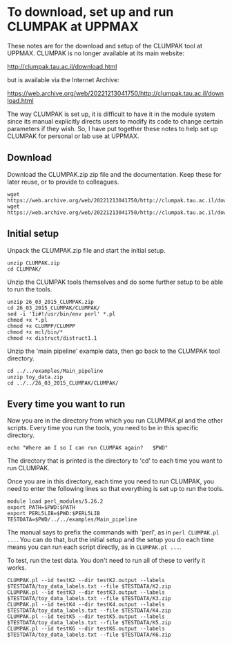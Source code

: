 To download, set up and run CLUMPAK at UPPMAX
=============================================

These notes are for the download and setup of the CLUMPAK tool at UPPMAX.
CLUMPAK is no longer available at its main website:

<http://clumpak.tau.ac.il/download.html>

but is available via the Internet Archive:

<https://web.archive.org/web/20221213041750/http://clumpak.tau.ac.il/download.html>

The way CLUMPAK is set up, it is difficult to have it in the module system
since its manual explicitly directs users to modify its code to change certain
parameters if they wish. So, I have put together these notes to help set up
CLUMPAK for personal or lab use at UPPMAX.


Download
--------

Download the CLUMPAK.zip zip file and the documentation. Keep these for later reuse, or to provide to colleagues.

    wget https://web.archive.org/web/20221213041750/http://clumpak.tau.ac.il/download/CLUMPAK.zip
    wget https://web.archive.org/web/20221213041750/http://clumpak.tau.ac.il/download/CLUMPAK_Documentation.pdf


Initial setup
-------------

Unpack the CLUMPAK.zip file and start the initial setup.

    unzip CLUMPAK.zip
    cd CLUMPAK/

Unzip the CLUMPAK tools themselves and do some further setup to be able to run the tools.

    unzip 26_03_2015_CLUMPAK.zip 
    cd 26_03_2015_CLUMPAK/CLUMPAK/
    sed -i '1i#!/usr/bin/env perl' *.pl
    chmod +x *.pl
    chmod +x CLUMPP/CLUMPP 
    chmod +x mcl/bin/*
    chmod +x distruct/distruct1.1 

Unzip the 'main pipeline' example data, then go back to the CLUMPAK tool directory.

    cd ../../examples/Main_pipeline
    unzip toy_data.zip
    cd ../../26_03_2015_CLUMPAK/CLUMPAK/


Every time you want to run
--------------------------

Now you are in the directory from which you run CLUMPAK.pl and the other
scripts. Every time you run the tools, you need to be in this specific
directory.

    echo "Where am I so I can run CLUMPAK again?   $PWD"

The directory that is printed is the directory to 'cd' to each time you want to
run CLUMPAK.

Once you are in this directory, each time you need to run CLUMPAK, you need to
enter the following lines so that everything is set up to run the tools.

    module load perl_modules/5.26.2
    export PATH=$PWD:$PATH
    export PERL5LIB=$PWD:$PERL5LIB
    TESTDATA=$PWD/../../examples/Main_pipeline

The manual says to prefix the commands with 'perl', as in `perl CLUMPAK.pl
...`. You can do that, but the initial setup and the setup you do each time
means you can run each script directly, as in `CLUMPAK.pl ...`.

To test, run the test data. You don't need to run all of these to verify it works.

    CLUMPAK.pl --id testK2 --dir testK2.output --labels $TESTDATA/toy_data_labels.txt --file $TESTDATA/K2.zip 
    CLUMPAK.pl --id testK3 --dir testK3.output --labels $TESTDATA/toy_data_labels.txt --file $TESTDATA/K3.zip 
    CLUMPAK.pl --id testK4 --dir testK4.output --labels $TESTDATA/toy_data_labels.txt --file $TESTDATA/K4.zip 
    CLUMPAK.pl --id testK5 --dir testK5.output --labels $TESTDATA/toy_data_labels.txt --file $TESTDATA/K5.zip 
    CLUMPAK.pl --id testK6 --dir testK6.output --labels $TESTDATA/toy_data_labels.txt --file $TESTDATA/K6.zip 

